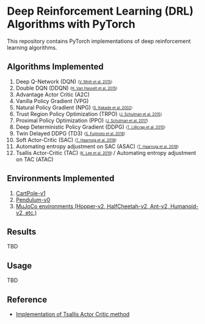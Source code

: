# Deep Reinforcement Learning (DRL) Algorithms with PyTorch

This repository contains PyTorch implementations of deep reinforcement learning algorithms.

## Algorithms Implemented

1. Deep Q-Network (DQN) <sub><sup> ([V. Mnih et al. 2015](https://storage.googleapis.com/deepmind-media/dqn/DQNNaturePaper.pdf)) </sup></sub>
2. Double DQN (DDQN) <sub><sup> ([H. Van Hasselt et al. 2015](https://arxiv.org/abs/1509.06461)) </sup></sub>
3. Advantage Actor Critic (A2C)
4. Vanilla Policy Gradient (VPG)
5. Natural Policy Gradient (NPG) <sub><sup> ([S. Kakade et al. 2002](http://papers.nips.cc/paper/2073-a-natural-policy-gradient.pdf)) </sup></sub>
6. Trust Region Policy Optimization (TRPO) <sub><sup> ([J. Schulman et al. 2015](https://arxiv.org/abs/1502.05477)) </sup></sub>
7. Proximal Policy Optimization (PPO) <sub><sup> ([J. Schulman et al. 2017](https://arxiv.org/abs/1707.06347)) </sup></sub>
8. Deep Deterministic Policy Gradient (DDPG) <sub><sup> ([T. Lillicrap et al. 2015](https://arxiv.org/abs/1509.02971)) </sup></sub>
9. Twin Delayed DDPG (TD3) <sub><sup> ([S. Fujimoto et al. 2018](https://arxiv.org/abs/1802.09477)) </sup></sub>
10. Soft Actor-Critic (SAC) <sub><sup> ([T. Haarnoja et al. 2018](https://arxiv.org/abs/1801.01290)) </sup></sub>
11. Automating entropy adjustment on SAC (ASAC) <sub><sup> ([T. Haarnoja et al. 2018](https://arxiv.org/abs/1812.05905)) </sup></sub>
12. Tsallis Actor-Critic (TAC) <sub><sup> ([K. Lee et al. 2019](https://arxiv.org/abs/1902.00137)) </sup></sub> / Automating entropy adjustment on TAC (ATAC)

## Environments Implemented

1. [CartPole-v1](https://gym.openai.com/envs/CartPole-v1/)
2. [Pendulum-v0](https://gym.openai.com/envs/Pendulum-v0/)
3. [MuJoCo environments (Hopper-v2, HalfCheetah-v2, Ant-v2, Humanoid-v2, etc.)](https://gym.openai.com/envs/#mujoco)

## Results

TBD

## Usage

TBD

## Reference

- [Implementation of Tsallis Actor Critic method](https://github.com/rllab-snu/tsallis_actor_critic_mujoco)